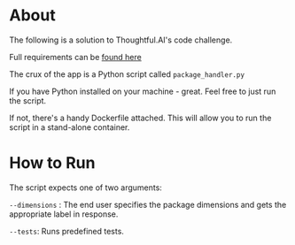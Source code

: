 # About
The following is a solution to Thoughtful.AI's code challenge.

Full requirements can be [found here](https://thoughtfulautomation.notion.site/Platform-Technical-Screen-b61b6f6980714c198dc49b91dd23d695)

The crux of the app is a Python script called `package_handler.py`

If you have Python installed on your machine - great. Feel free to just run the script.

If not, there's a handy Dockerfile attached. This will allow you to run the script in a stand-alone container.

# How to Run
The script expects one of two arguments:

`--dimensions` <width> <height> <length> <mass>: The end user specifies the package dimensions and gets the appropriate label in response.

`--tests`: Runs predefined tests.
